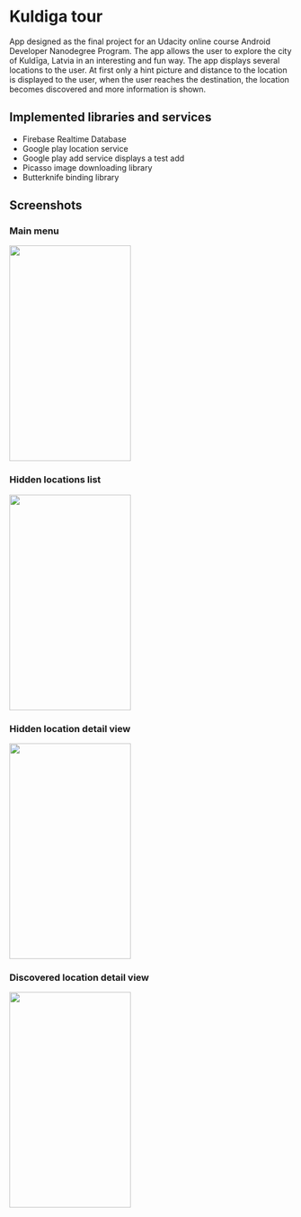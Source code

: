 # Kuldiga tour

App designed as the final project for an Udacity online course Android Developer Nanodegree Program.
The app allows the user to explore the city of Kuldīga, Latvia in an interesting and fun way. The app displays several locations to the user. At first only a hint picture and distance to the location is displayed to the user, when the user reaches the destination, the location becomes discovered and more information is shown.

## Implemented libraries and services

* Firebase Realtime Database
* Google play location service
* Google play add service displays a test add
* Picasso image downloading library
* Butterknife binding library

## Screenshots
### Main menu
<a href="url"><img src="https://user-images.githubusercontent.com/25284066/43044341-c1c0a87e-8dac-11e8-99a7-2435f2e0104c.jpg" height="384" width="216" ></a><br />

### Hidden locations list
<a href="url"><img src="https://user-images.githubusercontent.com/25284066/43044342-c4463136-8dac-11e8-9fc1-3a2b77c6ae82.jpg" height="384" width="216" ></a><br />

### Hidden location detail view
<a href="url"><img src="https://user-images.githubusercontent.com/25284066/43044343-c5da9ca8-8dac-11e8-9b59-bbbdfb2a4615.jpg" height="384" width="216" ></a><br />

### Discovered location detail view
<a href="url"><img src="https://user-images.githubusercontent.com/25284066/43044345-c7a0ada2-8dac-11e8-9d21-fcd46aa26e38.jpg" height="384" width="216" ></a><br />
